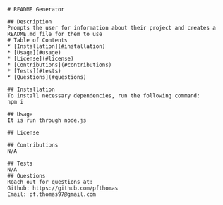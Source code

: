 
    # README Generator
    
    ## Description
    Prompts the user for information about their project and creates a README.md file for them to use
    # Table of Contents
    * [Installation](#installation)
    * [Usage](#usage)
    * [License](#license)
    * [Contributions](#contributions)
    * [Tests](#tests)
    * [Questions](#questions)

    ## Installation
    To install necessary dependencies, run the following command:
    npm i

    ## Usage
    It is run through node.js

    ## License 
    
    ## Contributions
    N/A

    ## Tests
    N/A
    ## Questions 
    Reach out for questions at:
    Github: https://github.com/pfthomas
    Email: pf.thomas97@gmail.com
    
